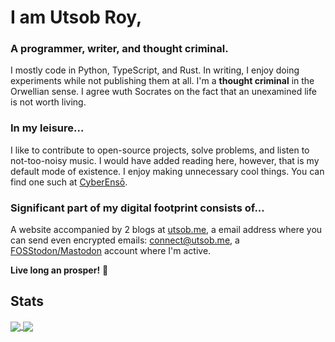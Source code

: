 # I am Utsob Roy,
### A programmer, writer, and thought criminal.

I mostly code in Python, TypeScript, and Rust. In writing, I enjoy doing experiments while not publishing them at all. I'm a **thought criminal** in the Orwellian sense. I agree wuth Socrates on the fact that an unexamined life is not worth living.

### In my leisure...
I like to contribute to open-source projects, solve problems, and listen to not-too-noisy music. I would have added reading here, however, that is my default mode of existence. I enjoy making unnecessary cool things. You can find one such at [CyberEnsō](https://enso.utsob.me).

### Significant part of my digital footprint consists of...
A website accompanied by 2 blogs at [utsob.me](https://utsob.me), a email address where you can send even encrypted emails: [connect@utsob.me](mailto:connect@utsob.me), a <a rel="me" href="https://fosstodon.org/@uroybd">FOSStodon/Mastodon</a> account where I'm active.

**Live long an prosper!** 🖖

## Stats
<a href="https://github.com/uroybd">
  <img align="center" src="https://github-readme-stats.vercel.app/api?username=uroybd&show_icons=true&theme=transparent"/>
</a>
<a href="https://wakatime.com/@uroybd" traget="_blank">
  <img  align="center" src="https://github-readme-stats.vercel.app/api/wakatime?username=uroybd&theme=transparent&show_icons=true&langs_count=8&layout=compact"/>
</a>
